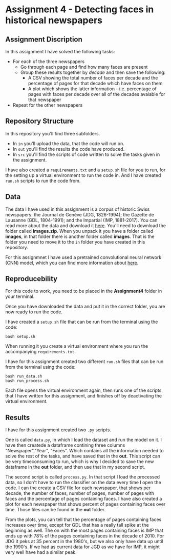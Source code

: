 # Assignment 4 - Detecting faces in historical newspapers

## Assignment Discription
In this assignment I have solved the following tasks:
- For each of the three newspapers
    - Go through each page and find how many faces are present
    - Group these results together by *decade* and then save the following:
        - A CSV showing the total number of faces per decade and the percentage of pages for that decade which have faces on them
        - A plot which shows the latter information - i.e. percentage of pages with faces per decade over all of the decades avaiable for that newspaper
- Repeat for the other newspapers

## Repository Structure
In this repository you'll find three subfolders.
- In ```in``` you'll upload the data, that the code will run on.
- In ```out``` you'll find the results the code have produced.
- In ```src``` you'll find the scripts of code written to solve the tasks given in the assignment.

I have also created a ```requirements.txt``` and a ```setup.sh``` file for you to run, for the setting up a virtual environment to run the code in. And I  have created ```run.sh``` scripts to run the code from.

## Data
The data I have used  in this assignment is a corpus of historic Swiss newspapers: the Journal de Genève (JDG, 1826-1994); the Gazette de Lausanne (GDL, 1804-1991); and the Impartial (IMP, 1881-2017). You can read more about the data and download it [here](https://zenodo.org/records/3706863). You'll need to download the folder called **images.zip**. When you unpack it you have a folder called **images**, in that folder there is another folder called **images**. That is the folder you need to move it to the ```in``` folder you have created in this repository. 

For this assignmnet I have used a pretrained convolutional neural network (CNN) model, which you can find more information about [here](https://medium.com/@danushidk507/facenet-pytorch-pretrained-pytorch-face-detection-mtcnn-and-facial-recognition-b20af8771144).

## Reproducebility 
For this code to work, you need to be placed in the **Assignment4** folder in your terminal.

Once you have downloaded the data and put it in the correct folder, you are now ready to run the code.

I have created a ```setup.sh``` file that can be run from the terminal using the code: 
```
bash setup.sh
``` 
When running it you create a virtual environment where you run the accompanying ```requirements.txt```. 

I have for this assignment created two different ```run.sh``` files that can be run from the terminal using the code:
```
bash run_data.sh
bash run_process.sh
```
Each file opens the virtual environment again, then runs one of the scripts that I have written for this assignment, and finishes off by deactivating the virtual environment. 

## Results
I have for this assignment created two ```.py``` scripts. 

One is called ```data.py```, in which I load the dataset and run the model on it. I have then createde a dataframe contining three columns "Newspaper","Year", "Faces". Which contains all the information needed to solve the rest of the tasks, and have saved that in the **out**. This script can be very timeconsuming to run, which is why I decided to save the new dataframe in the **out** folder, and then use that in my second script.

The second script is called ```process.py```. In that script I load the processed data, so I don't have to run the classifier on the data every time I open the code. I can the create a CSV file for each newspaper, that shows per decade, the number of faces, number of pages, number of pages with faces and the percentage of pages containing faces. I have also created a plot for  each newspaper that shows percent of pages containing faces over time. Those files can be found in the **out** folder.

From the plots, you can tell that the percentage of pages containing faces increases over time, except for GDL that has a really tall spike at the beginning as well. The on with the most pages containing faces is IMP that ends up with 78% of the pages containing faces in the decade of 2010. For JDG it peks at 35 percent in the 1980's, but we also only have data up until the 1990's. If we had as current data for JGD as we have for IMP, it might very well have had a similar peak.

